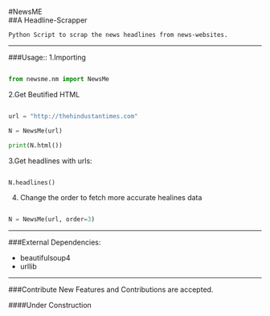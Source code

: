 #NewsME  
##A Headline-Scrapper

`Python Script to scrap the news headlines from news-websites.`

***
###Usage::
1.Importing 
```python

from newsme.nm import NewsMe

```

2.Get Beutified HTML
```python

url = "http://thehindustantimes.com"

N = NewsMe(url)

print(N.html())

```

3.Get headlines with urls:
```python

N.headlines()

```
4. Change the order to fetch more accurate healines data
```python

N = NewsMe(url, order=3)

```
***
###External Dependencies:
* beautifulsoup4
* urllib

***
###Contribute
New Features and Contributions are accepted.

####Under Construction
